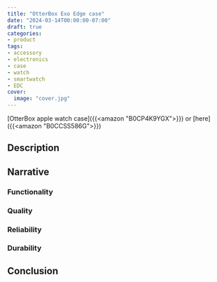 ```yaml
---
title: "OtterBox Exo Edge case"
date: "2024-03-14T00:00:00-07:00"
draft: true
categories:
- product
tags:
- accessory
- electronics
- case
- watch
- smartwatch
- EDC
cover:
  image: "cover.jpg"
---
```

[OtterBox apple watch case]({{<amazon "B0CP4K9YGX">}}) or [here]({{<amazon "B0CCSS586G">}})
<!--more-->
## Description

## Narrative

### Functionality

### Quality

### Reliability

### Durability

## Conclusion